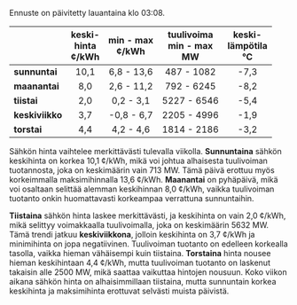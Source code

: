 Ennuste on päivitetty lauantaina klo 03:08.

|              | keski-<br>hinta<br>¢/kWh | min - max<br>¢/kWh | tuulivoima<br>min - max<br>MW | keski-<br>lämpötila<br>°C |
|:-------------|:----------------:|:----------------:|:-------------:|:-------------:|
| **sunnuntai** | 10,1            | 6,8 - 13,6       | 487 - 1082    | -7,3          |
| **maanantai** | 8,0             | 2,6 - 11,2       | 792 - 6245    | -8,2          |
| **tiistai**   | 2,0             | 0,2 - 3,1        | 5227 - 6546   | -5,4          |
| **keskiviikko**| 3,7            | -0,8 - 6,7       | 2205 - 4996   | -1,9          |
| **torstai**   | 4,4             | 4,2 - 4,6        | 1814 - 2186   | -3,2          |

Sähkön hinta vaihtelee merkittävästi tulevalla viikolla. **Sunnuntaina** sähkön keskihinta on korkea 10,1 ¢/kWh, mikä voi johtua alhaisesta tuulivoiman tuotannosta, joka on keskimäärin vain 713 MW. Tämä päivä erottuu myös korkeimmalla maksimihinnalla 13,6 ¢/kWh. **Maanantai** on pyhäpäivä, mikä voi osaltaan selittää alemman keskihinnan 8,0 ¢/kWh, vaikka tuulivoiman tuotanto onkin huomattavasti korkeampaa verrattuna sunnuntaihin. 

**Tiistaina** sähkön hinta laskee merkittävästi, ja keskihinta on vain 2,0 ¢/kWh, mikä selittyy voimakkaalla tuulivoimalla, joka on keskimäärin 5632 MW. Tämä trendi jatkuu **keskiviikkona**, jolloin keskihinta on 3,7 ¢/kWh ja minimihinta on jopa negatiivinen. Tuulivoiman tuotanto on edelleen korkealla tasolla, vaikka hieman vähäisempi kuin tiistaina. **Torstaina** hinta nousee hieman keskihintaan 4,4 ¢/kWh, mutta tuulivoiman tuotanto on laskenut takaisin alle 2500 MW, mikä saattaa vaikuttaa hintojen nousuun. Koko viikon aikana sähkön hinta on alhaisimmillaan tiistaina, mutta sunnuntain korkea keskihinta ja maksimihinta erottuvat selvästi muista päivistä.